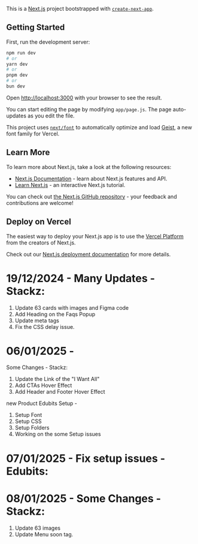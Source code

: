 This is a [Next.js](https://nextjs.org) project bootstrapped with [`create-next-app`](https://nextjs.org/docs/app/api-reference/cli/create-next-app).

## Getting Started

First, run the development server:

```bash
npm run dev
# or
yarn dev
# or
pnpm dev
# or
bun dev
```

Open [http://localhost:3000](http://localhost:3000) with your browser to see the result.

You can start editing the page by modifying `app/page.js`. The page auto-updates as you edit the file.

This project uses [`next/font`](https://nextjs.org/docs/app/building-your-application/optimizing/fonts) to automatically optimize and load [Geist](https://vercel.com/font), a new font family for Vercel.

## Learn More

To learn more about Next.js, take a look at the following resources:

- [Next.js Documentation](https://nextjs.org/docs) - learn about Next.js features and API.
- [Learn Next.js](https://nextjs.org/learn) - an interactive Next.js tutorial.

You can check out [the Next.js GitHub repository](https://github.com/vercel/next.js) - your feedback and contributions are welcome!

## Deploy on Vercel

The easiest way to deploy your Next.js app is to use the [Vercel Platform](https://vercel.com/new?utm_medium=default-template&filter=next.js&utm_source=create-next-app&utm_campaign=create-next-app-readme) from the creators of Next.js.

Check out our [Next.js deployment documentation](https://nextjs.org/docs/app/building-your-application/deploying) for more details.


# 19/12/2024 - Many Updates - Stackz:
1. Update 63 cards with images and Figma code
2. Add Heading on the Faqs Popup 
3. Update meta tags
4. Fix the CSS delay issue.

# 06/01/2025 - 
Some Changes - Stackz:
1. Update the Link of the "I Want All"
2. Add CTAs Hover Effect
3. Add Header and Footer Hover Effect 

new Product Edubits Setup -
1. Setup Font
2. Setup CSS
3. Setup Folders
4. Working on the some Setup issues


# 07/01/2025 - Fix setup issues - Edubits:


# 08/01/2025 - Some Changes - Stackz:
1. Update 63 images
2. Update Menu soon tag.